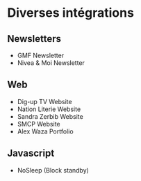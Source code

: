 # Diverses intégrations

## Newsletters
- GMF Newsletter
- Nivea & Moi Newsletter

## Web
- Dig-up TV Website
- Nation Literie Website
- Sandra Zerbib Website
- SMCP Website
- Alex Waza Portfolio

## Javascript
- NoSleep (Block standby)